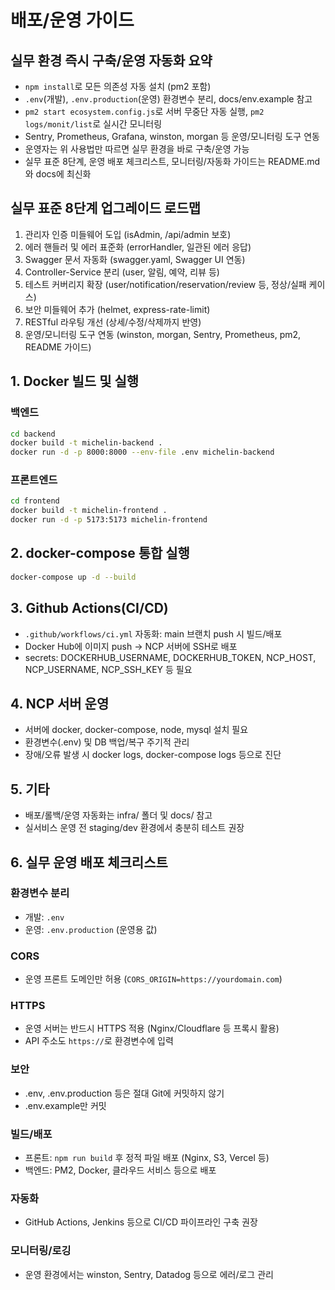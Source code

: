 # 배포/운영 가이드

## 실무 환경 즉시 구축/운영 자동화 요약
- `npm install`로 모든 의존성 자동 설치 (pm2 포함)
- `.env`(개발), `.env.production`(운영) 환경변수 분리, docs/env.example 참고
- `pm2 start ecosystem.config.js`로 서버 무중단 자동 실행, `pm2 logs/monit/list`로 실시간 모니터링
- Sentry, Prometheus, Grafana, winston, morgan 등 운영/모니터링 도구 연동
- 운영자는 위 사용법만 따르면 실무 환경을 바로 구축/운영 가능
- 실무 표준 8단계, 운영 배포 체크리스트, 모니터링/자동화 가이드는 README.md와 docs에 최신화

## 실무 표준 8단계 업그레이드 로드맵
1. 관리자 인증 미들웨어 도입 (isAdmin, /api/admin 보호)
2. 에러 핸들러 및 에러 표준화 (errorHandler, 일관된 에러 응답)
3. Swagger 문서 자동화 (swagger.yaml, Swagger UI 연동)
4. Controller-Service 분리 (user, 알림, 예약, 리뷰 등)
5. 테스트 커버리지 확장 (user/notification/reservation/review 등, 정상/실패 케이스)
6. 보안 미들웨어 추가 (helmet, express-rate-limit)
7. RESTful 라우팅 개선 (상세/수정/삭제까지 반영)
8. 운영/모니터링 도구 연동 (winston, morgan, Sentry, Prometheus, pm2, README 가이드)

## 1. Docker 빌드 및 실행

### 백엔드
```bash
cd backend
docker build -t michelin-backend .
docker run -d -p 8000:8000 --env-file .env michelin-backend
```

### 프론트엔드
```bash
cd frontend
docker build -t michelin-frontend .
docker run -d -p 5173:5173 michelin-frontend
```

## 2. docker-compose 통합 실행
```bash
docker-compose up -d --build
```

## 3. Github Actions(CI/CD)
- `.github/workflows/ci.yml` 자동화: main 브랜치 push 시 빌드/배포
- Docker Hub에 이미지 push → NCP 서버에 SSH로 배포
- secrets: DOCKERHUB_USERNAME, DOCKERHUB_TOKEN, NCP_HOST, NCP_USERNAME, NCP_SSH_KEY 등 필요

## 4. NCP 서버 운영
- 서버에 docker, docker-compose, node, mysql 설치 필요
- 환경변수(.env) 및 DB 백업/복구 주기적 관리
- 장애/오류 발생 시 docker logs, docker-compose logs 등으로 진단

## 5. 기타
- 배포/롤백/운영 자동화는 infra/ 폴더 및 docs/ 참고
- 실서비스 운영 전 staging/dev 환경에서 충분히 테스트 권장

## 6. 실무 운영 배포 체크리스트

### 환경변수 분리
- 개발: `.env`
- 운영: `.env.production` (운영용 값)

### CORS
- 운영 프론트 도메인만 허용 (`CORS_ORIGIN=https://yourdomain.com`)

### HTTPS
- 운영 서버는 반드시 HTTPS 적용 (Nginx/Cloudflare 등 프록시 활용)
- API 주소도 `https://`로 환경변수에 입력

### 보안
- .env, .env.production 등은 절대 Git에 커밋하지 않기
- .env.example만 커밋

### 빌드/배포
- 프론트: `npm run build` 후 정적 파일 배포 (Nginx, S3, Vercel 등)
- 백엔드: PM2, Docker, 클라우드 서비스 등으로 배포

### 자동화
- GitHub Actions, Jenkins 등으로 CI/CD 파이프라인 구축 권장

### 모니터링/로깅
- 운영 환경에서는 winston, Sentry, Datadog 등으로 에러/로그 관리 
